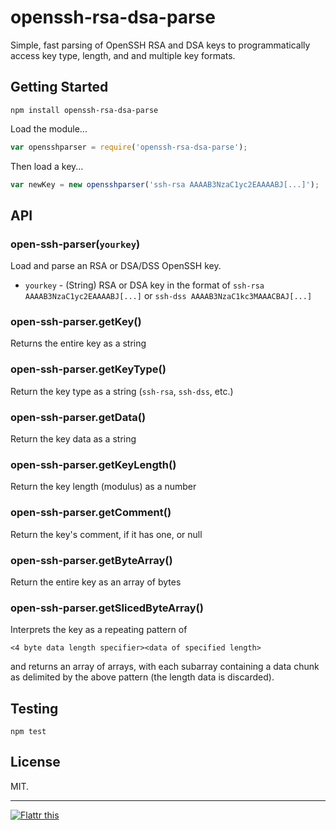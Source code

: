 # openssh-rsa-dsa-parse

Simple, fast parsing of OpenSSH RSA and DSA keys to programmatically access key type, length, and and multiple key formats.

## Getting Started

```
npm install openssh-rsa-dsa-parse
```

Load the module...

```javascript
var opensshparser = require('openssh-rsa-dsa-parse');
```

Then load a key...

```javascript
var newKey = new opensshparser('ssh-rsa AAAAB3NzaC1yc2EAAAABJ[...]');
```

## API

### open-ssh-parser(`yourkey`)

Load and parse an RSA or DSA/DSS OpenSSH key.

* `yourkey` - (String) RSA or DSA key in the format of `ssh-rsa AAAAB3NzaC1yc2EAAAABJ[...]` or `ssh-dss AAAAB3NzaC1kc3MAAACBAJ[...]`

### open-ssh-parser.getKey()

Returns the entire key as a string

### open-ssh-parser.getKeyType()

Return the key type as a string (`ssh-rsa`, `ssh-dss`, etc.)

### open-ssh-parser.getData()

Return the key data as a string

### open-ssh-parser.getKeyLength()

Return the key length (modulus) as a number

### open-ssh-parser.getComment()

Return the key's comment, if it has one, or null

### open-ssh-parser.getByteArray()

Return the entire key as an array of bytes

### open-ssh-parser.getSlicedByteArray()

Interprets the key as a repeating pattern of

`<4 byte data length specifier><data of specified length>`

and returns an array of arrays, with each subarray containing a data chunk as delimited by the above pattern (the length data is discarded).

## Testing

```
npm test
```

## License
MIT.

***

[![Flattr this](http://api.flattr.com/button/flattr-badge-large.png)](https://flattr.com/submit/auto?user_id=jkingsman&url=https%3A%2F%2Fgithub.com%2Fjkingsman%2Fopenssh-rsa-dsa-parse)
